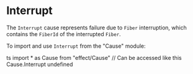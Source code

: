 # Interrupt

The `Interrupt` cause represents failure due to `Fiber` interruption, which
contains the `FiberId` of the interrupted `Fiber`.

To import and use `Interrupt` from the "Cause" module:

ts
import \* as Cause from "effect/Cause"
// Can be accessed like this
Cause.Interrupt
undefined
